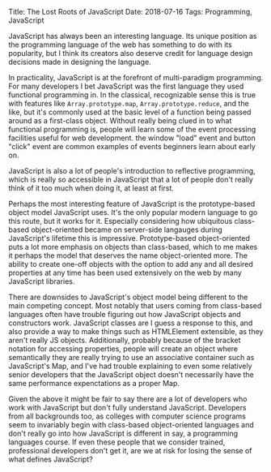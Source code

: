 Title: The Lost Roots of JavaScript
Date: 2018-07-16
Tags: Programming, JavaScript

JavaScript has always been an interesting language. Its unique position as the
programming language of the web has something to do with its popularity, but I
think its creators also deserve credit for language design decisions made in
designing the language.

In practicality, JavaScript is at the forefront of multi-paradigm programming.
For many developers I bet JavaScript was the first language they used
functional programming in. In the classical, recognizable sense this is
true with features like `Array.prototype.map`, `Array.prototype.reduce`, and
the like, but it's commonly used at the basic level of a function being passed
around as a first-class object. Without really being clued in to what
functional programming is, people will learn some of the event processing
facilities useful for web development. the window "load" event and button
"click" event are common examples of events beginners learn about early on.

JavaScript is also a lot of people's introduction to reflective programming,
which is really so accessible in JavaScript that a lot of people don't really
think of it too much when doing it, at least at first.

Perhaps the most interesting feature of JavaScript is the prototype-based
object model JavaScript uses. It's the only popular modern language to go this
route, but it works for it. Especially considering how ubiquitous class-based
object-oriented became on server-side langauges during JavaScript's lifetime
this is impressive. Prototype-based object-oriented puts a lot more emphasis
on objects than class-based, which to me makes it perhaps the model that
deserves the name object-oriented more. The ability to create one-off objects
with the option to add any and all desired properties at any time has been
used extensively on the web by many JavaScript libraries.

There are downsides to JavaScript's object model being different to the main
competing concept. Most notably that users coming from class-based languages
often have trouble figuring out how JavaScript objects and constructors work.
JavaScript classes are I guess a response to this, and also provide a way to
make things such as HTMLElement extensible, as they aren't really JS objects.
Additionally, probably because of the bracket notation for accessing
properties, people will create an object where semantically they are
really trying to use an associative container such as JavaScript's Map,
and I've had trouble explaining to even some relatively senior developers
that the JavaScript object doesn't necessarily have the same performance
expenctations as a proper Map.

Given the above it might be fair to say there are a lot of developers
who work with JavaScript but don't fully understand JavaScript. Developers
from all backgrounds too, as colleges with computer science programs seem
to invariably begin with class-based object-oriented languages and don't
really go into how JavaScript is different in say, a programming languages
course. If even these people that we consider trained, professional
developers don't get it, are we at risk for losing the sense of what
defines JavaScript?
